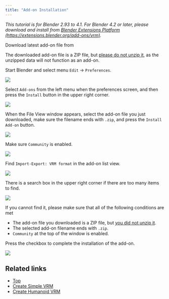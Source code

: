 ```yaml
---
title: "Add-on Installation"
---
```


_This tutorial is for Blender 2.93 to 4.1. For Blender 4.2 or later, please
download and install from
[Blender Extensions Platform (https://extensions.blender.org/add-ons/vrm)](https://extensions.blender.org/add-ons/vrm)._

Download latest add-on file from <DownloadLink />

The downloaded add-on file is a ZIP file, but <u>please do not unzip it</u>, as
the unzipped data will not function as an add-on.

Start Blender and select menu `Edit` → `Preferences`.

![](1.png)

Select `Add-ons` from the left menu when the preferences screen, and then press
the `Install` button in the upper right corner.

![](2.png)

When the File View window appears, select the add-on file you just downloaded,
make sure the filename ends with `.zip`, and press the `Install Add-on` button.

![](3.png)

Make sure `Community` is enabled.

![](4.png)

Find `Import-Export: VRM format` in the add-on list view.

![](5.png)

There is a search box in the upper right corner if there are too many items to
find.

![](6.png)

If you cannot find it, please make sure that all of the following conditions are
met

- The add-on file you downloaded is a ZIP file, but <u>you did not unzip it</u>.
- The selected add-on filename ends with `.zip`.
- `Community` at the top of the window is enabled.

Press the checkbox to complete the installation of the add-on.

![](7.png)

## Related links

- [Top](../)
- [Create Simple VRM](../create-simple-vrm-from-scratch/)
- [Create Humanoid VRM](../create-humanoid-vrm-from-scratch/)
